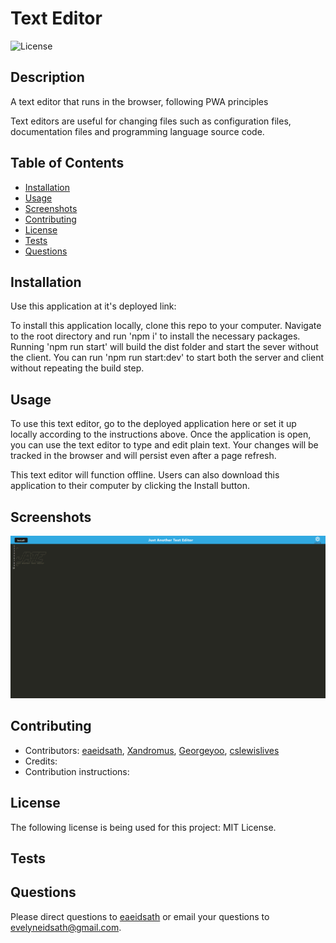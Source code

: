 # Text Editor

![License](https://img.shields.io/badge/License-MIT-yellow.svg)

## Description
    
A text editor that runs in the browser, following PWA principles

Text editors are useful for changing files such as configuration files, documentation files and programming language source code.
    
## Table of Contents
    
- [Installation](#installation)
- [Usage](#usage)
- [Screenshots](#screenshots)
- [Contributing](#contributing)
- [License](#license)
- [Tests](#tests)
- [Questions](#questions)
    
## Installation
    
Use this application at it's deployed link: []()

To install this application locally, clone this repo to your computer. Navigate to the root directory and run 'npm i' to install the necessary packages. Running 'npm run start' will build the dist folder and start the sever without the client. You can run 'npm run start:dev' to start both the server and client without repeating the build step.
    
## Usage

To use this text editor, go to the deployed application here []() or set it up locally according to the instructions above. Once the application is open, you can use the text editor to type and edit plain text. Your changes will be tracked in the browser and will persist even after a page refresh.

This text editor will function offline. Users can also download this application to their computer by clicking the Install button.

## Screenshots

![JATE Screenshot](/client/src/images/JATEscreenshot.png)

    
## Contributing

- Contributors: [eaeidsath](github.com/eaeidsath), [Xandromus](https://github.com/Xandromus), [Georgeyoo](https://github.com/Georgeyoo), [cslewislives](https://github.com/cslewislives)
- Credits: 
- Contribution instructions: 
    
## License

The following license is being used for this project: MIT License.
    
## Tests



## Questions

Please direct questions to [eaeidsath](github.com/eaeidsath) or email your questions to evelyneidsath@gmail.com.
